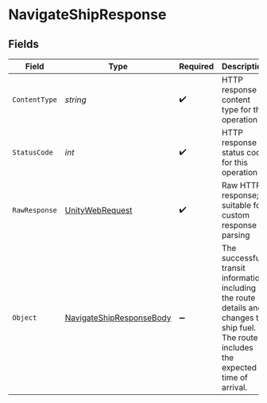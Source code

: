 # NavigateShipResponse


## Fields

| Field                                                                                                                                     | Type                                                                                                                                      | Required                                                                                                                                  | Description                                                                                                                               |
| ----------------------------------------------------------------------------------------------------------------------------------------- | ----------------------------------------------------------------------------------------------------------------------------------------- | ----------------------------------------------------------------------------------------------------------------------------------------- | ----------------------------------------------------------------------------------------------------------------------------------------- |
| `ContentType`                                                                                                                             | *string*                                                                                                                                  | :heavy_check_mark:                                                                                                                        | HTTP response content type for this operation                                                                                             |
| `StatusCode`                                                                                                                              | *int*                                                                                                                                     | :heavy_check_mark:                                                                                                                        | HTTP response status code for this operation                                                                                              |
| `RawResponse`                                                                                                                             | [UnityWebRequest](https://docs.unity3d.com/2021.3/Documentation/ScriptReference/Networking.UnityWebRequest.html)                          | :heavy_check_mark:                                                                                                                        | Raw HTTP response; suitable for custom response parsing                                                                                   |
| `Object`                                                                                                                                  | [NavigateShipResponseBody](../../Models/Requests/NavigateShipResponseBody.md)                                                             | :heavy_minus_sign:                                                                                                                        | The successful transit information including the route details and changes to ship fuel. The route includes the expected time of arrival. |